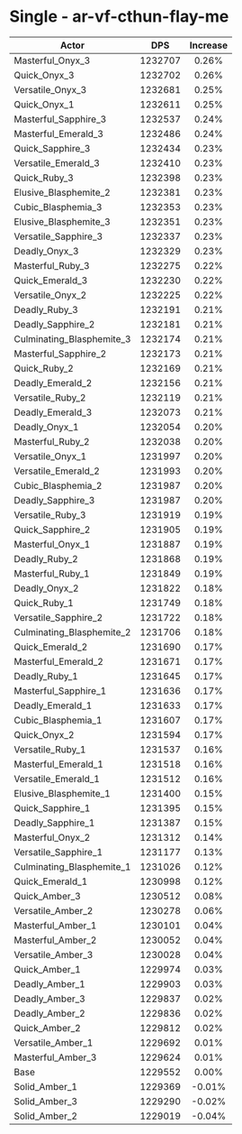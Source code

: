 # Single - ar-vf-cthun-flay-me
| Actor | DPS | Increase |
|---|:---:|:---:|
|Masterful_Onyx_3|1232707|0.26%|
|Quick_Onyx_3|1232702|0.26%|
|Versatile_Onyx_3|1232681|0.25%|
|Quick_Onyx_1|1232611|0.25%|
|Masterful_Sapphire_3|1232537|0.24%|
|Masterful_Emerald_3|1232486|0.24%|
|Quick_Sapphire_3|1232434|0.23%|
|Versatile_Emerald_3|1232410|0.23%|
|Quick_Ruby_3|1232398|0.23%|
|Elusive_Blasphemite_2|1232381|0.23%|
|Cubic_Blasphemia_3|1232353|0.23%|
|Elusive_Blasphemite_3|1232351|0.23%|
|Versatile_Sapphire_3|1232337|0.23%|
|Deadly_Onyx_3|1232329|0.23%|
|Masterful_Ruby_3|1232275|0.22%|
|Quick_Emerald_3|1232230|0.22%|
|Versatile_Onyx_2|1232225|0.22%|
|Deadly_Ruby_3|1232191|0.21%|
|Deadly_Sapphire_2|1232181|0.21%|
|Culminating_Blasphemite_3|1232174|0.21%|
|Masterful_Sapphire_2|1232173|0.21%|
|Quick_Ruby_2|1232169|0.21%|
|Deadly_Emerald_2|1232156|0.21%|
|Versatile_Ruby_2|1232119|0.21%|
|Deadly_Emerald_3|1232073|0.21%|
|Deadly_Onyx_1|1232054|0.20%|
|Masterful_Ruby_2|1232038|0.20%|
|Versatile_Onyx_1|1231997|0.20%|
|Versatile_Emerald_2|1231993|0.20%|
|Cubic_Blasphemia_2|1231987|0.20%|
|Deadly_Sapphire_3|1231987|0.20%|
|Versatile_Ruby_3|1231919|0.19%|
|Quick_Sapphire_2|1231905|0.19%|
|Masterful_Onyx_1|1231887|0.19%|
|Deadly_Ruby_2|1231868|0.19%|
|Masterful_Ruby_1|1231849|0.19%|
|Deadly_Onyx_2|1231822|0.18%|
|Quick_Ruby_1|1231749|0.18%|
|Versatile_Sapphire_2|1231722|0.18%|
|Culminating_Blasphemite_2|1231706|0.18%|
|Quick_Emerald_2|1231690|0.17%|
|Masterful_Emerald_2|1231671|0.17%|
|Deadly_Ruby_1|1231645|0.17%|
|Masterful_Sapphire_1|1231636|0.17%|
|Deadly_Emerald_1|1231633|0.17%|
|Cubic_Blasphemia_1|1231607|0.17%|
|Quick_Onyx_2|1231594|0.17%|
|Versatile_Ruby_1|1231537|0.16%|
|Masterful_Emerald_1|1231518|0.16%|
|Versatile_Emerald_1|1231512|0.16%|
|Elusive_Blasphemite_1|1231400|0.15%|
|Quick_Sapphire_1|1231395|0.15%|
|Deadly_Sapphire_1|1231387|0.15%|
|Masterful_Onyx_2|1231312|0.14%|
|Versatile_Sapphire_1|1231177|0.13%|
|Culminating_Blasphemite_1|1231026|0.12%|
|Quick_Emerald_1|1230998|0.12%|
|Quick_Amber_3|1230512|0.08%|
|Versatile_Amber_2|1230278|0.06%|
|Masterful_Amber_1|1230101|0.04%|
|Masterful_Amber_2|1230052|0.04%|
|Versatile_Amber_3|1230028|0.04%|
|Quick_Amber_1|1229974|0.03%|
|Deadly_Amber_1|1229903|0.03%|
|Deadly_Amber_3|1229837|0.02%|
|Deadly_Amber_2|1229836|0.02%|
|Quick_Amber_2|1229812|0.02%|
|Versatile_Amber_1|1229692|0.01%|
|Masterful_Amber_3|1229624|0.01%|
|Base|1229552|0.00%|
|Solid_Amber_1|1229369|-0.01%|
|Solid_Amber_3|1229290|-0.02%|
|Solid_Amber_2|1229019|-0.04%|
